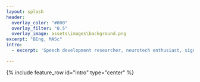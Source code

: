 ```yaml
---
layout: splash
header:
  overlay_color: "#000"
  overlay_filter: "0.5"
  overlay_image: assets\images\background.png
excerpt: "BEng, MASc"
intro:
  - excerpt: 'Speech development researcher, neurotech enthusiast, signal processing nerd. Biomedical engineering and neuroscience. Welcome to my corner of the internet!'

---
```


{% include feature_row id="intro" type="center" %}
